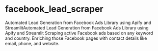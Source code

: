 # facebook_lead_scraper
Automated Lead Generation from Facebook Ads Library using Apify and StreamlitAutomated Lead Generation from Facebook Ads Library using Apify and Streamlit  Scraping active Facebook ads based on any keyword and country.  Enriching those Facebook pages with contact details like email, phone, and website. 
